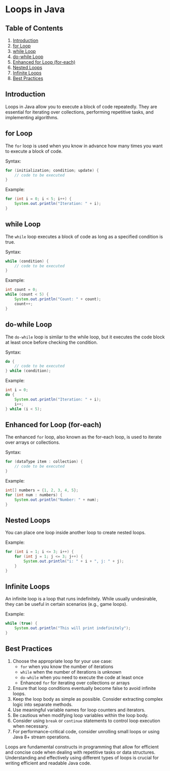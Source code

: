 # Loops in Java

## Table of Contents
1. [Introduction](#introduction)
2. [for Loop](#for-loop)
3. [while Loop](#while-loop)
4. [do-while Loop](#do-while-loop)
5. [Enhanced for Loop (for-each)](#enhanced-for-loop-for-each)
6. [Nested Loops](#nested-loops)
7. [Infinite Loops](#infinite-loops)
8. [Best Practices](#best-practices)

## Introduction

Loops in Java allow you to execute a block of code repeatedly. They are essential for iterating over collections, performing repetitive tasks, and implementing algorithms.

## for Loop

The `for` loop is used when you know in advance how many times you want to execute a block of code.

Syntax:
```java
for (initialization; condition; update) {
    // code to be executed
}
```

Example:
```java
for (int i = 0; i < 5; i++) {
    System.out.println("Iteration: " + i);
}
```

## while Loop

The `while` loop executes a block of code as long as a specified condition is true.

Syntax:
```java
while (condition) {
    // code to be executed
}
```

Example:
```java
int count = 0;
while (count < 5) {
    System.out.println("Count: " + count);
    count++;
}
```

## do-while Loop

The `do-while` loop is similar to the while loop, but it executes the code block at least once before checking the condition.

Syntax:
```java
do {
    // code to be executed
} while (condition);
```

Example:
```java
int i = 0;
do {
    System.out.println("Iteration: " + i);
    i++;
} while (i < 5);
```

## Enhanced for Loop (for-each)

The enhanced `for` loop, also known as the for-each loop, is used to iterate over arrays or collections.

Syntax:
```java
for (dataType item : collection) {
    // code to be executed
}
```

Example:
```java
int[] numbers = {1, 2, 3, 4, 5};
for (int num : numbers) {
    System.out.println("Number: " + num);
}
```

## Nested Loops

You can place one loop inside another loop to create nested loops.

Example:
```java
for (int i = 1; i <= 3; i++) {
    for (int j = 1; j <= 3; j++) {
        System.out.println("i: " + i + ", j: " + j);
    }
}
```

## Infinite Loops

An infinite loop is a loop that runs indefinitely. While usually undesirable, they can be useful in certain scenarios (e.g., game loops).

Example:
```java
while (true) {
    System.out.println("This will print indefinitely");
}
```

## Best Practices

1. Choose the appropriate loop for your use case:
    - `for` when you know the number of iterations
    - `while` when the number of iterations is unknown
    - `do-while` when you need to execute the code at least once
    - Enhanced `for` for iterating over collections or arrays
2. Ensure that loop conditions eventually become false to avoid infinite loops.
3. Keep the loop body as simple as possible. Consider extracting complex logic into separate methods.
4. Use meaningful variable names for loop counters and iterators.
5. Be cautious when modifying loop variables within the loop body.
6. Consider using `break` or `continue` statements to control loop execution when necessary.
7. For performance-critical code, consider unrolling small loops or using Java 8+ stream operations.

Loops are fundamental constructs in programming that allow for efficient and concise code when dealing with repetitive tasks or data structures. Understanding and effectively using different types of loops is crucial for writing efficient and readable Java code.